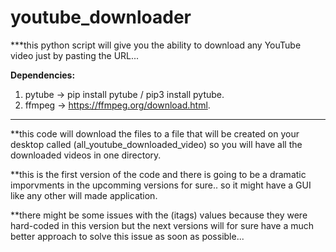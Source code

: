 # youtube_downloader
***this python script will give you the ability to download any YouTube video just by pasting the URL...  



**Dependencies:**
1) pytube -> pip install pytube / pip3 install pytube.
2) ffmpeg -> https://ffmpeg.org/download.html.


-----------------------------------------------------------------------------------------------------------------------
**this code will download the files to a file that will be created on your desktop called (all_youtube_downloaded_video) so you will have all the downloaded videos in one directory.

**this is the first version of the code and there is going to be a dramatic imporvments in the upcomming versions for sure.. so it might have a GUI like any other will made application.

**there might be some issues with the (itags) values because they were hard-coded in this version but the next versions will for sure have a much better approach to solve this issue as soon as possible...

